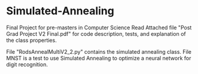 # Simulated-Annealing
Final Project for pre-masters in Computer Science
Read Attached file "Post Grad Project V2 Final.pdf" for code description, tests, and explanation of the class properties.

File "RodsAnnealMultiV2_2.py" contains the simulated annealing class.  File MNST is a test to use Simulated Annealing to optimize a neural network for digit recognition.
